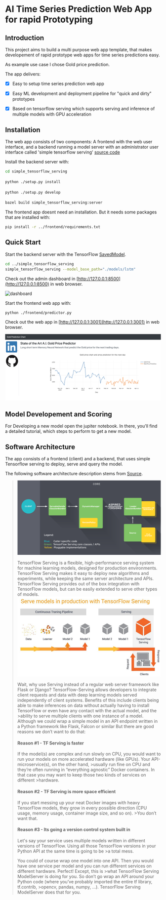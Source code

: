 # AI Time Series Prediction Web App for rapid Prototyping

## Introduction
This project aims to build a multi purpose web app template, that makes developement of rapid prototype web apps for time series predictions easy.

As example use case I chose Gold price prediction.

The app delivers:
* [x] Easy to setup time series prediction web app
* [x] Easy ML development and deployment pipeline for "quick and dirty" prototypes
* [x] Based on tensorflow serving which supports serving and inference of multiple models with GPU acceleration


## Installation

The web app consists of two components: 
A frontend with the web user interface, and a backend running a model server with an administrator user interface called 'simple tensorflow serving' [source code](https://github.com/dachkovski/simple_tensorflow_serving)

Install the backend server with:

```bash
cd simple_tensorflow_serving

python ./setup.py install

python ./setup.py develop

bazel build simple_tensorflow_serving:server

```

The frontend app doesnt need an installation. But it needs some packages that are installed with:

```bash
pip install -r ../frontend/requirements.txt

```


## Quick Start

Start the backend server with the TensorFlow [SavedModel](https://www.tensorflow.org/programmers_guide/saved_model).

```bash
cd ../simple_tensorflow_serving
simple_tensorflow_serving --model_base_path="./models/lstm"
```

Check out the admin dashboard in [http://127.0.0.1:8500](http://127.0.0.1:8500) in web browser.
 
![dashboard](https://github.com/Dachkovski/simple_tensorflow_serving/blob/9064944828d35f1c30e2dcd82f409802ad5f59d3/images/dashboard.png)

Start the frontend web app with:

```bash
python ./frontend/predictor.py
```

Check out the web app in [http://127.0.0.1:3001](http://127.0.0.1:3001) in web browser.
 
![frontend](./frontend/static/images/frontend.png)

## Model Developement and Scoring
For Developing a new model open the jupiter notebook. In there, you'll find a detailed tutorial, which steps to perform to get a new model.

## Software Architecture
The app consists of a frontend (client) and a backend, that uses simple Tensorflow serving to deploy, serve and query the model.

The following software architecture description stems from [Source](https://github.com/llSourcell/Make_Money_with_Tensorflow_2.0).
>![serving_architecture](./frontend/static/images/serving_architecture.svg)
>
>
>TensorFlow Serving is a flexible, high-performance serving system for machine learning models, designed for production environments.
>TensorFlow Serving makes it easy to deploy new algorithms and experiments, while keeping the same server architecture and APIs.
>TensorFlow Serving provides out of the box integration with TensorFlow models, but can be easily extended to serve other types of models.
>![tf_serving](./frontend/static/images/tf_serving.jpg)
>
>Wait, why use Serving instead of a regular web server framework like Flask or Django?
>TensorFlow-Serving allows developers to integrate client requests and data with deep learning models served independently of client systems.
>Benefits of this include clients being able to make inferences on data without actually having to install TensorFlow or even have any contact with the actual model, and the >ability to serve multiple clients with one instance of a model.
>Although we could wrap a simple model in an API endpoint written in a Python framework like Flask, Falcon or similar But there are good reasons we don’t want to do that:
>
>#### Reason #1 - TF Serving is faster
>If the model(s) are complex and run slowly on CPU, you would want to run your models on more accelerated hardware (like GPUs). Your API-microservice(s), on the other hand, >usually run fine on CPU and they’re often running in “everything agnostic” Docker containers. In that case you may want to keep those two kinds of services on different >hardware.
>#### Reason #2 - TF Serving is more space efficient
>If you start messing up your neat Docker images with heavy TensorFlow models, they grow in every possible direction (CPU usage, memory usage, container image size, and so on). >You don’t want that.
>#### Reason #3 - Its going a version control system built in
>Let's say your service uses multiple models written in different versions of TensorFlow. Using all those TensorFlow versions in your Python API at the same time is going to be >a total mess.
>
>You could of course wrap one model into one API. Then you would have one service per model and you can run different services on different hardware. Perfect! Except, this is >what TensorFlow Serving ModelServer is doing for you. So don’t go wrap an API around your Python code (where you’ve probably imported the entire tf library, tf.contrib, >opencv, pandas, numpy, …). TensorFlow Serving ModelServer does that for you. 
